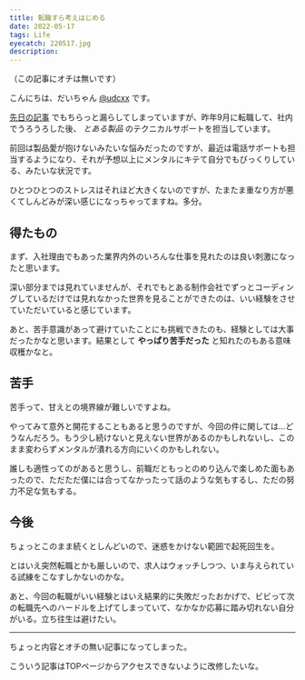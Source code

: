 ```yaml
---
title: 転職すら考えはじめる
date: 2022-05-17
tags: Life
eyecatch: 220517.jpg
description:
---
```


（この記事にオチは無いです）

こんにちは、だいちゃん [@udcxx](https://twitter.com/udc_xx) です。

[先日の記事](https://blog.udcxx.me/article/220326/nocode-with-me/) でもちらっと漏らしてしまっていますが、昨年9月に転職して、社内でうろうろした後、 *とある製品* のテクニカルサポートを担当しています。

前回は製品愛が抱けないみたいな悩みだったのですが、最近は電話サポートも担当するようになり、それが予想以上にメンタルにキテて自分でもびっくりしている、みたいな状況です。

ひとつひとつのストレスはそれほど大きくないのですが、たまたま重なり方が悪くてしんどみが深い感じになっちゃってますね。多分。

## 得たもの

まず、入社理由でもあった業界内外のいろんな仕事を見れたのは良い刺激になったと思います。

深い部分までは見れていませんが、それでもとある制作会社でずっとコーディングしているだけでは見れなかった世界を見ることができたのは、いい経験をさせていただいていると感じています。

あと、苦手意識があって避けていたことにも挑戦できたのも、経験としては大事だったかなと思います。結果として **やっぱり苦手だった** と知れたのもある意味収穫かなと。

## 苦手

苦手って、甘えとの境界線が難しいですよね。

やってみて意外と開花することもあると思うのですが、今回の件に関しては...どうなんだろう。もう少し続けないと見えない世界があるのかもしれないし、このまま変わらずメンタルが潰れる方向にいくのかもしれない。

誰しも適性ってのがあると思うし、前職だともっとのめり込んで楽しめた面もあったので、ただただ僕には合ってなかったって話のような気もするし、ただの努力不足な気もする。

## 今後

ちょっとこのまま続くとしんどいので、迷惑をかけない範囲で起死回生を。

とはいえ突然転職とかも厳しいので、求人はウォッチしつつ、いま与えられている試練をこなすしかないのかな。

あと、今回の転職がいい経験とはいえ結果的に失敗だったおかげで、ビビって次の転職先へのハードルを上げてしまっていて、なかなか応募に踏み切れない自分がいる。立ち往生は避けたい。

---

ちょっと内容とオチの無い記事になってしまった。

こういう記事はTOPページからアクセスできないように改修したいな。
